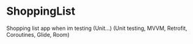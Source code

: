 # ShoppingList
Shopping list app when im testing (Unit...) (Unit testing, MVVM, Retrofit, Coroutines, Glide, Room)
